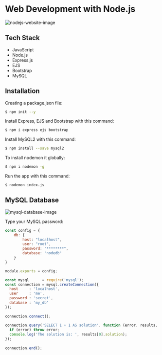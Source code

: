 # Web Development with Node.js

![nodejs-website-image](https://user-images.githubusercontent.com/91262816/198351584-06a8758e-27d0-4062-855e-e3f7aac33423.png)

## Tech Stack

- JavaScript
- Node.js
- Express.js
- EJS
- Bootstrap
- MySQL

## Installation

Creating a package.json file:
``` bash
$ npm init --y
```
Install Express, EJS and Bootstrap with this command:
``` bash
$ npm i express ejs bootstrap
```
Install MySQL2 with this command:
``` bash
$ npm install --save mysql2
```
To install nodemon it globally:
``` bash
$ npm i nodemon -g
```
Run the app with this command:
``` bash
$ nodemon index.js
```

## MySQL Database

![mysql-database-image](https://user-images.githubusercontent.com/91262816/198361239-598f6464-045b-4731-94ab-a3da10409bbd.png)

Type your MySQL password:
```js
const config = {
    db: {
        host: "localhost",
        user: "root",
        password: "********",
        database: "nodedb"
    }
}

module.exports = config;
```
```js
const mysql      = require('mysql');
const connection = mysql.createConnection({
  host     : 'localhost',
  user     : 'me',
  password : 'secret',
  database : 'my_db'
});
 
connection.connect();
 
connection.query('SELECT 1 + 1 AS solution', function (error, results, fields) {
  if (error) throw error;
  console.log('The solution is: ', results[0].solution);
});
 
connection.end();
```

